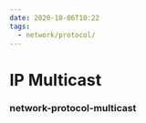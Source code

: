 ```yaml
---
date: 2020-10-06T10:22
tags:
  - network/protocol/
---
```



# IP Multicast


### network-protocol-multicast